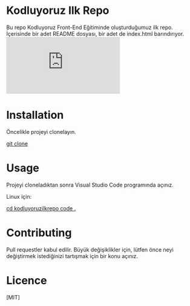 # Kodluyoruz Ilk Repo

Bu repo Kodluyoruz Front-End Eğitiminde oluşturduğumuz ilk repo. İçerisinde bir adet README dosyası, bir adet de index.html barındırıyor.
![](https://github.com/Kodluyoruz/taskforce/blob/main/git/odev1/ornekreadme.md)

# Installation

Öncelikle projeyi clonelayın.

[git clone](https://github.com/HasanDogann/kodluyoruzilkrepo.git)

# Usage

Projeyi cloneladıktan sonra Visual Studio Code programında açınız.

Linux için:

[cd kodluyoruzilkrepo code .]()

# Contributing

Pull requestler kabul edilir. Büyük değişiklikler için, lütfen önce neyi değiştirmek istediğinizi tartışmak için bir konu açınız.

# Licence

[MIT]
